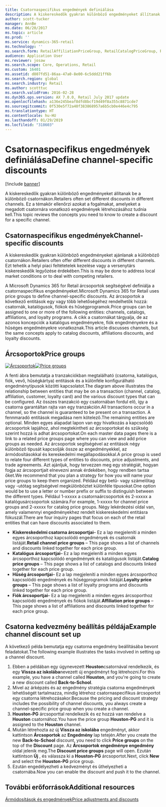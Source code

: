 ```yaml
---
title: Csatornaspecifikus engedmények definiálása
description: A kiskereskedők gyakran különböző engedményeket állítanak be a különböző csatornákon. Ez a témakör ellenőrzi azokat a fogalmakat, amelyeket a megadott csatornára vonatkozó engedmények létrehozásához tudnia kell.
author: scott-tucker
manager: AnnBe
ms.date: 06/20/2017
ms.topic: article
ms.prod: ''
ms.service: dynamics-365-retail
ms.technology: ''
ms.search.form: RetailAffiliationPriceGroup, RetailCatalogPriceGroup, RetailChannelPriceGroup, RetailDiscountPriceGroup, RetailDiscountPricingWorkspace, RetailPeriodicDiscount, RetailStoreItemPriceList, RetailStoreTable
audience: Application User
ms.reviewer: josaw
ms.search.scope: Core, Operations, Retail
ms.custom: 16401
ms.assetid: d807fd51-86aa-47a0-8e00-6c5ddd21ff6b
ms.search.region: global
ms.search.industry: Retail
ms.author: scotttuc
ms.search.validFrom: 2016-02-28
ms.dyn365.ops.version: AX 7.0.0, Retail July 2017 update
ms.openlocfilehash: a136e245beaf8dfd8bcf19d49f8a355c8871cde7
ms.sourcegitcommit: 0f530e5f72a40f383868957a6b5cb0e446e4c795
ms.translationtype: HT
ms.contentlocale: hu-HU
ms.lasthandoff: 01/29/2019
ms.locfileid: "318603"
---
```

# <a name="define-channel-specific-discounts"></a><span data-ttu-id="fa8dd-104">Csatornaspecifikus engedmények definiálása</span><span class="sxs-lookup"><span data-stu-id="fa8dd-104">Define channel-specific discounts</span></span>

[!include [banner](includes/banner.md)]

<span data-ttu-id="fa8dd-105">A kiskereskedők gyakran különböző engedményeket állítanak be a különböző csatornákon.</span><span class="sxs-lookup"><span data-stu-id="fa8dd-105">Retailers often set different discounts in different channels.</span></span> <span data-ttu-id="fa8dd-106">Ez a témakör ellenőrzi azokat a fogalmakat, amelyeket a megadott csatornára vonatkozó engedmények létrehozásához tudnia kell.</span><span class="sxs-lookup"><span data-stu-id="fa8dd-106">This topic reviews the concepts you need to know to create a discount for a specific channel.</span></span>

## <a name="channel-specific-discounts"></a><span data-ttu-id="fa8dd-107">Csatornaspecifikus engedmények</span><span class="sxs-lookup"><span data-stu-id="fa8dd-107">Channel-specific discounts</span></span>

<span data-ttu-id="fa8dd-108">A kiskereskedők gyakran különböző engedményeket ajánlanak a különböző csatornákon.</span><span class="sxs-lookup"><span data-stu-id="fa8dd-108">Retailers often offer different discounts in different channels.</span></span> <span data-ttu-id="fa8dd-109">Ezt tehetik a helyi piaci feltétetelek kezelése vagy a versenytárs kiskereskedők legyőzése érdekében.</span><span class="sxs-lookup"><span data-stu-id="fa8dd-109">This is may be done to address local market conditions or to deal with competing retailers.</span></span>

<span data-ttu-id="fa8dd-110">A Microsoft Dynamics 365 for Retail árcsoportok segítségével definiálja a csatornaspecifikus engedményeket.</span><span class="sxs-lookup"><span data-stu-id="fa8dd-110">Microsoft Dynamics 365 for Retail uses price groups to define channel-specific discounts.</span></span> <span data-ttu-id="fa8dd-111">Az árcsoportok a következő entitások egy vagy több lehetőségéhez rendelhetők hozzá: csatornák, katalógusok, fiókok és hűségprogramok.</span><span class="sxs-lookup"><span data-stu-id="fa8dd-111">Price groups can be assigned to one or more of the following entities: channels, catalogs, affiliations, and loyalty programs.</span></span> <span data-ttu-id="fa8dd-112">A cikk a csatornákat tárgyalja, de az azonos koncepciók a katalógus engedményekre, fiók engedményekre és a hűséges engedményekre vonatkoznak.</span><span class="sxs-lookup"><span data-stu-id="fa8dd-112">This article discusses channels, but the same concepts apply to catalog discounts, affiliations discounts, and loyalty discounts.</span></span>

## <a name="price-groups"></a><span data-ttu-id="fa8dd-113">Árcsoportok</span><span class="sxs-lookup"><span data-stu-id="fa8dd-113">Price groups</span></span>

<span data-ttu-id="fa8dd-114">[![Árcsoportok](./media/price-groups-1024x608.png)](./media/price-groups.png)</span><span class="sxs-lookup"><span data-stu-id="fa8dd-114">[![Price groups](./media/price-groups-1024x608.png)](./media/price-groups.png)</span></span>

<span data-ttu-id="fa8dd-115">A fenti ábra bemutatja a tranzakciókban megtalálható (csatorna, katalógus, fiók, vevő, hűségkártya) entitások és a különféle konfigurálható engedménytípusok közötti kapcsolatot.</span><span class="sxs-lookup"><span data-stu-id="fa8dd-115">The diagram above illustrates the relationship between entities that may be on a transaction (channel, catalog, affiliation, customer, loyalty card) and the various discount types that can be configured.</span></span> <span data-ttu-id="fa8dd-116">Az összes tranzakció egy csatornában fordul elő, így a csatorna garantáltan rajta van egy tranzakción.</span><span class="sxs-lookup"><span data-stu-id="fa8dd-116">All transactions occur in a channel, so the channel is guaranteed to be present on a transaction.</span></span> <span data-ttu-id="fa8dd-117">A fennmaradó entitások megadása nem kötelező.</span><span class="sxs-lookup"><span data-stu-id="fa8dd-117">The remaining entities are optional.</span></span> <span data-ttu-id="fa8dd-118">Minden egyes alapadat lapon van egy hivatkozás a kapcsolódó árcsoportok lapjához, ahol megtekintheti az árcsoportokat és szükség szerint hozzá is adhat árcsoportokat.</span><span class="sxs-lookup"><span data-stu-id="fa8dd-118">On each master data pages there is a link to a related price groups page where you can view and add price groups as needed.</span></span> <span data-ttu-id="fa8dd-119">Az árcsoportok segítségével az entitások négy különböző típusát kapcsolják össze az engedményekkel, az ármódosításokkal és kereskedelmi megállapodásokkal.</span><span class="sxs-lookup"><span data-stu-id="fa8dd-119">A price group is used to relate four different types of entities to discounts, price adjustments, and trade agreements.</span></span> <span data-ttu-id="fa8dd-120">Azt ajánljuk, hogy tervezzen meg egy stratégiát, hogyan fogja az árcsoportjait elnevezni annak érdekében, hogy rendben tartsa őket.</span><span class="sxs-lookup"><span data-stu-id="fa8dd-120">We recommend that you plan a strategy for how you will name your price groups to keep them organized.</span></span> <span data-ttu-id="fa8dd-121">Például egy betű- vagy számelőtag vagy -utótag segítségével megkülönböztet különféle típusokat.</span><span class="sxs-lookup"><span data-stu-id="fa8dd-121">One option would be to use a letter or number prefix or suffix to distinguish between the different types.</span></span> <span data-ttu-id="fa8dd-122">Például 1-xxxxx a csatornaárcsoportok és 2-xxxxx a katalógusárcsoportok számára.</span><span class="sxs-lookup"><span data-stu-id="fa8dd-122">For example, 1-xxxxx for channel price groups and 2-xxxxx for catalog price groups.</span></span> <span data-ttu-id="fa8dd-123">Négy lekérdezési oldal van, amely valamennyi engedményekhez rendelt kiskereskedelmi entitásra fókuszál.</span><span class="sxs-lookup"><span data-stu-id="fa8dd-123">There are four inquiry pages that focus on each of the retail entities that can have discounts associated to them.</span></span>

- <span data-ttu-id="fa8dd-124">**Kiskereskedelmi csatorna árcsoportjai**– Ez a lap megjeleníti a minden egyes árcsoporthoz kapcsolódó engedmények és csatornák listáját.</span><span class="sxs-lookup"><span data-stu-id="fa8dd-124">**Retail channel price groups** – This page shows a list of channels and discounts linked together for each price group.</span></span>
- <span data-ttu-id="fa8dd-125">**Katalógus árcsoportjai**– Ez a lap megjeleníti a minden egyes árcsoporthoz kapcsolódó engedmények és katalógusok listáját.</span><span class="sxs-lookup"><span data-stu-id="fa8dd-125">**Catalog price groups** – This page shows a list of catalogs and discounts linked together for each price group.</span></span>
- <span data-ttu-id="fa8dd-126">**Hűség árcsoportjai**– Ez a lap megjeleníti a minden egyes árcsoporthoz kapcsolódó engedmények és hűségprogramok listáját.</span><span class="sxs-lookup"><span data-stu-id="fa8dd-126">**Loyalty price groups** – This page shows a list of loyalty programs and discounts linked together for each price group.</span></span>
- <span data-ttu-id="fa8dd-127">**Fiók árcsoportjai**– Ez a lap megjeleníti a minden egyes árcsoporthoz kapcsolódó engedmények és fiókok listáját.</span><span class="sxs-lookup"><span data-stu-id="fa8dd-127">**Affiliation price groups** – This page shows a list of affiliations and discounts linked together for each price group.</span></span>

## <a name="example-channel-discount-set-up"></a><span data-ttu-id="fa8dd-128">Csatorna kedvezmény beállítás példája</span><span class="sxs-lookup"><span data-stu-id="fa8dd-128">Example channel discount set up</span></span>

<span data-ttu-id="fa8dd-129">A következő példa bemutatja egy csatorna engedmény beállításába bevont feladatokat.</span><span class="sxs-lookup"><span data-stu-id="fa8dd-129">The following example illustrates the tasks involved in setting up a channel discount.</span></span>

1. <span data-ttu-id="fa8dd-130">Ebben a példában egy úgynevezett **Houston**csatornával rendelkezik, és egy **Vissza az iskolába**nevezett új engedményt fog létrehozni.</span><span class="sxs-lookup"><span data-stu-id="fa8dd-130">For this example, you have a channel called **Houston**, and you're going to create a new discount called **Back-to-School**.</span></span>
2. <span data-ttu-id="fa8dd-131">Mivel az árképzés és az engedmény stratégia csatorna engedmények lehetőségét tartalmazza, mindig létrehoz csatornaspecifikus árcsoportot egy csatorna létrehozásakor.</span><span class="sxs-lookup"><span data-stu-id="fa8dd-131">Because the pricing and discount strategy includes the possibility of channel discounts, you always create a channel-specific price group when you create a channel.</span></span>
3. <span data-ttu-id="fa8dd-132">**Houston-PG** árcsoporttal rendelkezik és ez hozzá van rendelve a **Houston** csatornához.</span><span class="sxs-lookup"><span data-stu-id="fa8dd-132">You have the price group **Houston-PG** and it is assigned to the **Houston** channel.</span></span>
4. <span data-ttu-id="fa8dd-133">Miután létrehozta az új **Vissza az iskolába** engedményt, akkor kattintson **Árcsoportok** az **Engedmény** lap tetején.</span><span class="sxs-lookup"><span data-stu-id="fa8dd-133">After you create the new **Back-to-School** discount, you need to click **Price groups** on the top of the **Discount** page.</span></span> <span data-ttu-id="fa8dd-134">Az **Árcsoportok engedménye engedmény** oldal jelenik meg.</span><span class="sxs-lookup"><span data-stu-id="fa8dd-134">The **Discount price groups** page will open.</span></span> <span data-ttu-id="fa8dd-135">Ezután kattintson **Új** , és válassza ki a **Houston-PG** árcsoportot.</span><span class="sxs-lookup"><span data-stu-id="fa8dd-135">Next, click **New** and select the **Houston-PG** price group.</span></span>
5. <span data-ttu-id="fa8dd-136">Ezután engedélyezheti a kedvezményt és űthelyezheti a csatornába.</span><span class="sxs-lookup"><span data-stu-id="fa8dd-136">Now you can enable the discount and push it to the channel.</span></span>

## <a name="additional-resources"></a><span data-ttu-id="fa8dd-137">További erőforrások</span><span class="sxs-lookup"><span data-stu-id="fa8dd-137">Additional resources</span></span>

[<span data-ttu-id="fa8dd-138">Ármódosítások és engedmények</span><span class="sxs-lookup"><span data-stu-id="fa8dd-138">Price adjustments and discounts</span></span>](price-adjustments-discounts.md)
